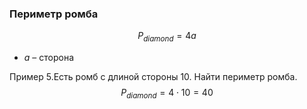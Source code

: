 ### Периметр ромба
$$P_{diamond}=4a$$
- $a$ – сторона

Пример 5.Есть ромб с длиной стороны 10. Найти периметр ромба.
$$P_{diamond}=4\cdot 10=40$$